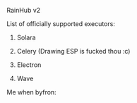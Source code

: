 RainHub v2 

List of officially supported executors:

1. Solara

2. Celery (Drawing ESP is fucked thou :c)

3. Electron 

4. Wave

Me when byfron:
